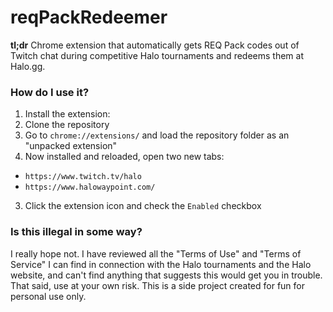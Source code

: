 # reqPackRedeemer

**tl;dr** Chrome extension that automatically gets REQ Pack codes out of Twitch chat during competitive Halo tournaments and redeems them at Halo.gg.

### How do I use it?

1. Install the extension:
  1. Clone the repository
  2. Go to `chrome://extensions/` and load the repository folder as an "unpacked extension"
2. Now installed and reloaded, open two new tabs:
  * `https://www.twitch.tv/halo`
  * `https://www.halowaypoint.com/`
3. Click the extension icon and check the `Enabled` checkbox

### Is this illegal in some way?

I really hope not. I have reviewed all the "Terms of Use" and "Terms of Service" I can find in connection with the Halo tournaments and the Halo website, and can't find anything that suggests this would get you in trouble. That said, use at your own risk. This is a side project created for fun for personal use only.
